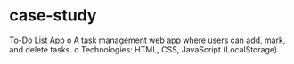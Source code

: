 # case-study
To-Do List App o A task management web app where users can add, mark, and delete tasks. o Technologies: HTML, CSS, JavaScript (LocalStorage)

